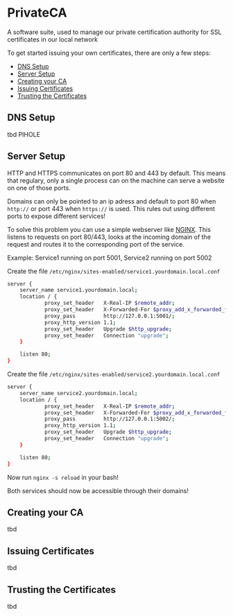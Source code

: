 # PrivateCA
A software suite, used to manage our private certification authority for SSL certificates in our local network

To get started issuing your own certificates, there are only a few steps:
- [DNS Setup](#dns-setup)
- [Server Setup](#server-setup)
- [Creating your CA](#creating-your-ca)
- [Issuing Certificates](#issuing-certificates)
- [Trusting the Certificates](#trusting-the-certificates)

## DNS Setup
tbd PIHOLE

## Server Setup
HTTP and HTTPS communicates on port 80 and 443 by default. This means that regulary, only a single process can on the machine can serve a website on one of those ports.

Domains can only be pointed to an ip adress and default to port 80 when `http://` or port 443 when `https://` is used. This rules out using different ports to expose different services!

To solve this problem you can use a simple webserver like [NGINX](https://docs.nginx.com/nginx/admin-guide/web-server/). This listens to requests on port 80/443, looks at the incoming domain of the request and routes it to the corresponding port of the service.

Example: Service1 running on port 5001, Service2 running on port 5002

Create the file `/etc/nginx/sites-enabled/service1.yourdomain.local.conf`
```bash
server {
    server_name service1.yourdomain.local;
    location / {
            proxy_set_header   X-Real-IP $remote_addr;
            proxy_set_header   X-Forwarded-For $proxy_add_x_forwarded_for;
            proxy_pass         http://127.0.0.1:5001/;
            proxy_http_version 1.1;
            proxy_set_header   Upgrade $http_upgrade;
            proxy_set_header   Connection "upgrade";
    }

    listen 80;
}
```

Create the file `/etc/nginx/sites-enabled/service2.yourdomain.local.conf`
```bash
server {
    server_name service2.yourdomain.local;
    location / {
            proxy_set_header   X-Real-IP $remote_addr;
            proxy_set_header   X-Forwarded-For $proxy_add_x_forwarded_for;
            proxy_pass         http://127.0.0.1:5002/;
            proxy_http_version 1.1;
            proxy_set_header   Upgrade $http_upgrade;
            proxy_set_header   Connection "upgrade";
    }

    listen 80;
}
```

Now run `nginx -s reload` in your bash!

Both services should now be accessible through their domains!

## Creating your CA
tbd

## Issuing Certificates
tbd

## Trusting the Certificates
tbd
